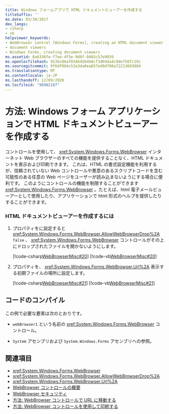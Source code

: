 ```yaml
---
title: Windows フォームアプリで HTML ドキュメントビューアーを作成する
titleSuffix: ''
ms.date: 03/30/2017
dev_langs:
- csharp
- vb
helpviewer_keywords:
- WebBrowser control [Windows Forms], creating an HTML document viewer
- document viewers
- Windows Forms, creating document viewers
ms.assetid: 6a6338fe-f7ee-4f5e-9d8f-0465c57e9039
ms.openlocfilehash: 913bc86af034645b4b8cf3d69da4c9def58fc19c
ms.sourcegitcommit: 9f6df084c53a3da0ea657ed0d708a72213683084
ms.translationtype: MT
ms.contentlocale: ja-JP
ms.lasthandoff: 12/09/2020
ms.locfileid: "96982187"
---
```

# <a name="how-to-create-an-html-document-viewer-in-a-windows-forms-application"></a>方法: Windows フォーム アプリケーションで HTML ドキュメントビューアーを作成する
コントロールを使用して、 <xref:System.Windows.Forms.WebBrowser> インターネット Web ブラウザーのすべての機能を提供することなく、HTML ドキュメントを表示および印刷できます。 これは、HTML の書式設定機能を利用するが、信頼されていない Web コントロールや悪意のあるスクリプトコードを含む可能性のある任意の Web ページをユーザーが読み込まないようにする場合に便利です。 このようにコントロールの機能を制限することができます <xref:System.Windows.Forms.WebBrowser> 。たとえば、html 電子メールビューアーとして使用したり、アプリケーションで html 形式のヘルプを提供したりすることができます。  
  
### <a name="to-create-an-html-document-viewer"></a>HTML ドキュメントビューアーを作成するには  
  
1. プロパティをに設定すると <xref:System.Windows.Forms.WebBrowser.AllowWebBrowserDrop%2A> `false` 、 <xref:System.Windows.Forms.WebBrowser> コントロールがその上にドロップされたファイルを開かないようにします。  
  
     [!code-csharp[WebBrowserMisc#20](~/samples/snippets/csharp/VS_Snippets_Winforms/WebBrowserMisc/CS/WebBrowserMisc.cs#20)]
     [!code-vb[WebBrowserMisc#20](~/samples/snippets/visualbasic/VS_Snippets_Winforms/WebBrowserMisc/vb/WebBrowserMisc.vb#20)]  
  
2. プロパティを、 <xref:System.Windows.Forms.WebBrowser.Url%2A> 表示する初期ファイルの場所に設定します。  
  
     [!code-csharp[WebBrowserMisc#21](~/samples/snippets/csharp/VS_Snippets_Winforms/WebBrowserMisc/CS/WebBrowserMisc.cs#21)]
     [!code-vb[WebBrowserMisc#21](~/samples/snippets/visualbasic/VS_Snippets_Winforms/WebBrowserMisc/vb/WebBrowserMisc.vb#21)]  
  
## <a name="compiling-the-code"></a>コードのコンパイル  
 この例で必要な要素は次のとおりです。  
  
- `webBrowser1` という名前の <xref:System.Windows.Forms.WebBrowser> コントロール。  
  
- `System` アセンブリおよび `System.Windows.Forms` アセンブリへの参照。  
  
## <a name="see-also"></a>関連項目

- <xref:System.Windows.Forms.WebBrowser>
- <xref:System.Windows.Forms.WebBrowser.AllowWebBrowserDrop%2A>
- <xref:System.Windows.Forms.WebBrowser.Url%2A>
- [WebBrowser コントロールの概要](webbrowser-control-overview.md)
- [WebBrowser セキュリティ](webbrowser-security.md)
- [方法: WebBrowser コントロールで URL に移動する](how-to-navigate-to-a-url-with-the-webbrowser-control.md)
- [方法: WebBrowser コントロールを使用して印刷する](how-to-print-with-a-webbrowser-control.md)
